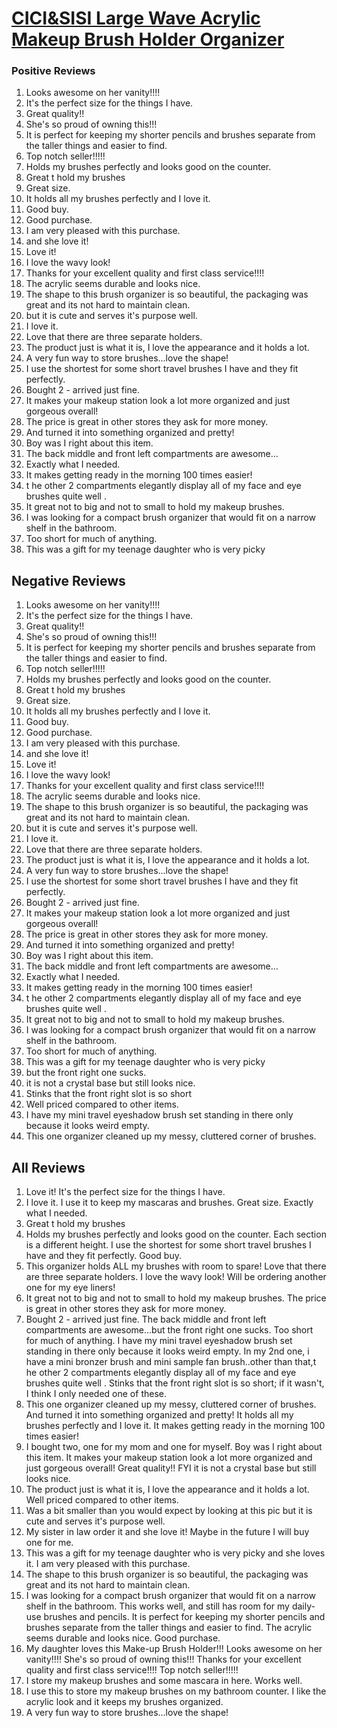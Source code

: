 # [CICI&amp;SISI Large Wave Acrylic Makeup Brush Holder Organizer](https://products.checkmycream.com/products/CICIandSISI-Large-Wave-Acrylic-Makeup-Brush-Holder-Organizer.html)

### Positive Reviews

<ol>
      <li>Looks awesome on her vanity!!!!</li>
      <li>It&#x27;s the perfect size for the things I have.</li>
      <li>Great quality!!</li>
      <li>She&#x27;s so proud of owning this!!!</li>
      <li>It is perfect for keeping my shorter pencils and brushes separate from the taller things and easier to find.  </li>
      <li>Top notch seller!!!!!</li>
      <li>Holds my brushes perfectly and looks good on the counter.  </li>
      <li>Great t hold my brushes</li>
      <li>Great size.</li>
      <li>It holds all my brushes perfectly and I love it.</li>
      <li>Good buy.</li>
      <li>Good purchase.</li>
      <li>I am very pleased with this purchase.</li>
      <li>and she love it!</li>
      <li>Love it!</li>
      <li>I love the wavy look!</li>
      <li>Thanks for your excellent quality and first class service!!!!</li>
      <li>The acrylic seems durable and looks nice.  </li>
      <li>The shape to this brush organizer is so beautiful, the packaging was great and its not hard to maintain clean.</li>
      <li>but it is cute and serves it&#x27;s purpose well.</li>
      <li>I love it.</li>
      <li>Love that there are three separate holders.</li>
      <li>The product just is what it is, I love the appearance and it holds a lot.  </li>
      <li>A very fun way to store brushes...love the shape!</li>
      <li>I use the shortest for some short travel brushes I have and they fit perfectly.</li>
      <li>Bought 2 - arrived just fine.  </li>
      <li>It makes your makeup station look a lot more organized and just gorgeous overall!</li>
      <li>The price is great in other stores they ask for more money.</li>
      <li>And turned it into something organized and pretty!</li>
      <li>Boy was I right about this item.</li>
      <li>The back middle and front left compartments are awesome...</li>
      <li>Exactly what I needed.</li>
      <li>It makes getting ready in the morning 100 times easier!</li>
      <li>t he other 2 compartments elegantly display all of my face and eye brushes quite well .  </li>
      <li>It great not to big and not to small to hold my makeup brushes.</li>
      <li>I was looking for a compact brush organizer that would fit on a narrow shelf in the bathroom.  </li>
      <li>Too short for much of anything.  </li>
      <li>This was a gift for my teenage daughter who is very picky</li>
</ol>


<h2>Negative Reviews</h2>
<ol>
<li> Looks awesome on her vanity!!!!</li>
<li> It&#x27;s the perfect size for the things I have.</li>
<li> Great quality!!</li>
<li> She&#x27;s so proud of owning this!!!</li>
<li> It is perfect for keeping my shorter pencils and brushes separate from the taller things and easier to find.  </li>
<li> Top notch seller!!!!!</li>
<li> Holds my brushes perfectly and looks good on the counter.  </li>
<li> Great t hold my brushes</li>
<li> Great size.</li>
<li> It holds all my brushes perfectly and I love it.</li>
<li> Good buy.</li>
<li> Good purchase.</li>
<li> I am very pleased with this purchase.</li>
<li> and she love it!</li>
<li> Love it!</li>
<li> I love the wavy look!</li>
<li> Thanks for your excellent quality and first class service!!!!</li>
<li> The acrylic seems durable and looks nice.  </li>
<li> The shape to this brush organizer is so beautiful, the packaging was great and its not hard to maintain clean.</li>
<li> but it is cute and serves it&#x27;s purpose well.</li>
<li> I love it.</li>
<li> Love that there are three separate holders.</li>
<li> The product just is what it is, I love the appearance and it holds a lot.  </li>
<li> A very fun way to store brushes...love the shape!</li>
<li> I use the shortest for some short travel brushes I have and they fit perfectly.</li>
<li> Bought 2 - arrived just fine.  </li>
<li> It makes your makeup station look a lot more organized and just gorgeous overall!</li>
<li> The price is great in other stores they ask for more money.</li>
<li> And turned it into something organized and pretty!</li>
<li> Boy was I right about this item.</li>
<li> The back middle and front left compartments are awesome...</li>
<li> Exactly what I needed.</li>
<li> It makes getting ready in the morning 100 times easier!</li>
<li> t he other 2 compartments elegantly display all of my face and eye brushes quite well .  </li>
<li> It great not to big and not to small to hold my makeup brushes.</li>
<li> I was looking for a compact brush organizer that would fit on a narrow shelf in the bathroom.  </li>
<li> Too short for much of anything.  </li>
<li> This was a gift for my teenage daughter who is very picky</li>
<li> but the front right one sucks.  </li>
<li> it is not a crystal base but still looks nice.</li>
<li> Stinks that the front right slot is so short</li>
<li> Well priced compared to other items.</li>
<li> I have my mini travel eyeshadow brush set standing in there only because it looks weird empty.  </li>
<li> This one organizer cleaned up my messy, cluttered corner of brushes.</li>
</ol>

<h2>All Reviews</h2>

<ol>
    <li> Love it! It&#x27;s the perfect size for the things I have.</li>
    <li> I love it. I use it to keep my mascaras and brushes. Great size. Exactly what I needed.</li>
    <li> Great t hold my brushes</li>
    <li> Holds my brushes perfectly and looks good on the counter.  Each section is a different height. I use the shortest for some short travel brushes I have and they fit perfectly. Good buy.</li>
    <li> This organizer holds ALL my brushes with room to spare! Love that there are three separate holders. I love the wavy look! Will be ordering another one for my eye liners!</li>
    <li> It great not to big and not to small to hold my makeup brushes. The price is great in other stores they ask for more money.</li>
    <li> Bought 2 - arrived just fine.  The back middle and front left compartments are awesome...but the front right one sucks.  Too short for much of anything.  I have my mini travel eyeshadow brush set standing in there only because it looks weird empty.  In my 2nd one, i have a mini bronzer brush and mini sample fan brush..other than that,t he other 2 compartments elegantly display all of my face and eye brushes quite well .  Stinks that the front right slot is so short; if it wasn&#x27;t, I think I only needed one of these.</li>
    <li> This one organizer cleaned up my messy, cluttered corner of brushes. And turned it into something organized and pretty! It holds all my brushes perfectly and I love it. It makes getting ready in the morning 100 times easier!</li>
    <li> I bought two, one for my mom and one for myself. Boy was I right about this item. It makes your makeup station look a lot more organized and just gorgeous overall! Great quality!! FYI it is not a crystal base but still looks nice.</li>
    <li> The product just is what it is, I love the appearance and it holds a lot.  Well priced compared to other items.</li>
    <li> Was a bit smaller than you would expect by looking  at this pic but it is cute and serves it&#x27;s purpose well.</li>
    <li> My sister in law order it and she love it! Maybe in the future I will buy one for me.</li>
    <li> This was a gift for my teenage daughter who is very picky and she loves it.  I am very pleased with this purchase.</li>
    <li> The shape to this brush organizer is so beautiful, the packaging was great and its not hard to maintain clean.</li>
    <li> I was looking for a compact brush organizer that would fit on a narrow shelf in the bathroom.  This works well, and still has room for my daily-use brushes and pencils.  It is perfect for keeping my shorter pencils and brushes separate from the taller things and easier to find.  The acrylic seems durable and looks nice.  Good purchase.</li>
    <li> My daughter loves this Make-up Brush Holder!!! Looks awesome on her vanity!!!! She&#x27;s so proud of owning this!!! Thanks for your excellent quality and first class service!!!! Top notch seller!!!!!</li>
    <li> I store my makeup brushes and some mascara in here. Works well.</li>
    <li> I use this to store my makeup brushes on my bathroom counter. I like the acrylic look and it keeps my brushes organized.</li>
    <li> A very fun way to store brushes...love the shape!</li>
</ol>




